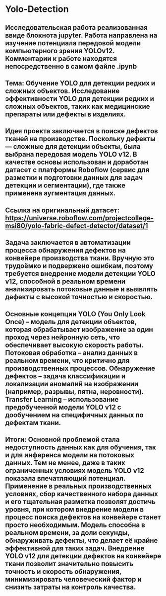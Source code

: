 # Yolo-Detection
Исследовательская работа реализованная ввиде блокнота jupyter. Работа направлена на изучение потенциала передовой модели компьютерного зрения YOLOv12.
Комментарии к работе находятся непосредственно в самом файле .ipynb
---


**Тема:** Обучение YOLO для детекции редких и сложных объектов. Исследование эффективности YOLO для детекции редких и сложных объектов, таких как медицинские препараты или дефекты в изделиях.
---


Идея проекта заключается в поиске дефектов тканей на производстве. Поскольку дефекты — сложные для детекции объекты, была выбрана передовая модель YOLO v12. В качестве основы использован и доработан датасет с платформы Roboflow (сервис для разметки и подготовки данных для задач детекции и сегментации), где также применена аугментация данных.
---


Ссылка на оригинальный датасет: https://universe.roboflow.com/projectcollege-msi80/yolo-fabric-defect-detector/dataset/1
---


Задача заключается в автоматизации процесса обнаружения дефектов на конвейере производства ткани. Вручную это трудоёмко и подвержено ошибкам, поэтому требуется внедрение модели детекции YOLO v12, способной в реальном времени анализировать потоковые данные и выявлять дефекты с высокой точностью и скоростью.
---


Основные концепции
YOLO (You Only Look Once) – модель для детекции объектов, которая обрабатывает изображение за один проход через нейронную сеть, что обеспечивает высокую скорость работы.
Потоковая обработка – анализ данных в реальном времени, что критично для производственных процессов.
Обнаружение дефектов – задача классификации и локализации аномалий на изображении (например, разрывы, пятна, неровности).
Transfer Learning – использование предобученной модели YOLO v12 с дообучением на специфичных данных по дефектам ткани.
---


Итоги:
Основной проблемой стала недоступность данных как для обучения, так и для инференса модели на потоковых данных. Тем не менее, даже в таких ограниченных условиях модель YOLO v12 показала впечатляющий потенциал. Применение в реальных производственных условиях, сбор качественного набора данных и его тщательная разметка позволят достичь уровня, при котором внедрение модели в процесс поиска дефектов на конвейере станет просто необходимым. Модель способна в реальном времени, за доли секунды, обнаруживать дефекты, что делает её крайне эффективной для таких задач. Внедрение YOLO v12 для детекции дефектов на конвейере ткани позволит значительно повысить точность и скорость обнаружения, минимизировать человеческий фактор и снизить затраты на контроль качества.
---
